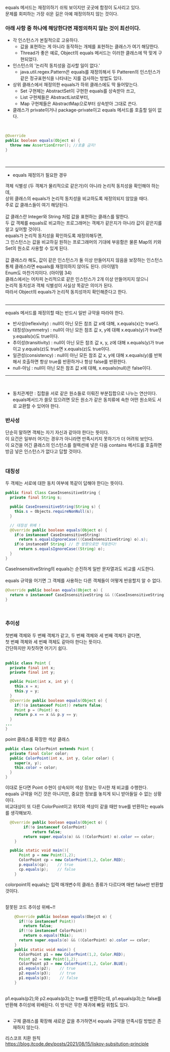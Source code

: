 equals 메서드는 재정의하기 쉬워 보이지만 곳곳에 함정이 도사리고 있다. <br> 
문제를 회피하는 가장 쉬운 길은 아예 재정의하지 않는 것이다. <br> 

<h3> 아래 사항 중 하나에 해당한다면 재정의하지 않는 것이 최선이다. </h3>  

* 각 인스턴스가 본질적으로 고유하다. 
  * 값을 표현하는 게 아니라 동작하는 개체를 표현하는 클래스가 여기 해당한다.
  * Thread가 좋은 예로, Object의 equals 메서드는 이러한 클래스에 딱 맞게 구현되었다. 
* 인스턴스의 '논리적 동치성을 검사할 일이 없다.' 
  * java.util.regex.Pattern은 equals를 재정의해서 두 Patteren의 인스턴스가 같은 정규표현식을 나타내는 지를 검사하는 방법도 있다. 
* 상위 클래스에서 재정의한 equals가 하위 클래스에도 딱 들어맞는다.
  * Set 구현체는 AbstractSet이 구현한 equals를 상속받아 쓰고, 
  *  List 구현체들은 AbstractList로부터, 
  *  Map 구현체들은 AbstractMap으로부터 상속받아 그대로 쓴다.
* 클래스가 private이거나 package-private이고 equals 메서드를 호출할 일이 없다.

<br> 

```java 
@Override
public boolean equals(Object o) {
  throw new AssertionError(); //호출 금지!
}
``` 
<br> <hr> 

- equals 재정의가 필요한 경우

객체 식별성 (두 객체가 물리적으로 같은가)이 아니라 논리적 동치성을 확인해야 하는데, <br> 
상위 클래스의 equals가 논리적 동치성을 비교하도록 재정의되지 않았을 때다. <br> 
주로 값 클래스들이 여기 해당된다. <br> 
<br> 
값 클래스란 Integer와 String 처럼 값을 표현하는 클래스를 말한다. <br> 
두 값 객체를 equals로 비교하는 프로그래머는 객체가 같은지가 아니라 값이 같은지를 알고 싶어할 것이다. <br> 
equals가 논리적 동치성을 확인하도록 재정의해두면, <br> 
그 인스턴스는 값을 비교하길 원하는 프로그래머의 기대에 부응함은 물론 Map의 키와 Set의 원소로 사용할 수 있게 된다. <br> 
<br> 
값 클래스라 해도, 값이 같은 인스턴스가 둘 이상 만들어지지 않음을 보장하는 인스턴스 통제 클래스라면 equals를 재정의하지 않아도 된다. (아이템1) <br> 
Enum도 마찬가지이다. (아이템 34) <br> 
클래스에서는 어차피 논리적으로 같은 인스턴스가 2개 이상 만들어지지 않으니 <br> 
논리적 동치성과 객체 식별성이 사실상 똑같은 의미가 된다. <br> 
따라서 Object의 equals가 논리적 동치성까지 확인해준다고 한다. <br> 
<br> 

<hr>
equals 메서드를 재정의할 때는 반드시 일반 규약을 따라야 한다. <br> 

* 반사성(reflexivity) : null이 아닌 모든 참조 값 x에 대해, x.equals(x)는 true다.
* 대칭성(symmetry) : null이 아닌 모든 참조 값 x, y에 대해 x.equals(y)가 true면 y.equals(x)도 true이다.
* 추이성(transitivity) : null이 아닌 모든 참조 값 x, y, z에 대해 x.equals(y)가 true이고 y.equals(z)도 true면 x.equals(z)도 true이다.
* 일관성(consistency) : null이 아닌 모든 참조 값 x, y에 대해 x.equals(y)를 반복해서 호출하면 항상 true를 반환하거나 항상 false를 반환한다.
* null-아님 : null이 아닌 모든 참조 값 x에 대해, x.equals(null)은 false이다.

<hr> 
<br> 

- 동치관계란 : 집합을 서로 같은 원소들로 이뤄진 부분집합으로 나누는 연산이다. <br> 
equals메서드가 쓸모 있으려면 모든 원소가 같은 동치류에 속한 어떤 원소와도 서로 교환할 수 있어야 한다. <br> 

<h3> 반사성 </h3>  
단순히 말하면 객체는 자기 자신과 같아야 한다는 뜻이다. <br> 
이 요건은 일부러 어기는 경우가 아니라면 만족시키지 못하기가 더 어려워 보인다. <br> 
이 요건을 어긴 클래스의 인스턴스를 컬렉션에 넣은 다음 contains 메서드를 호출하면 방금 넣은 인스턴스가 없다고 답할 것이다. <br> 
<br> 

<h3> 대칭성 </h3>  
두 객체는 서로에 대한 동치 여부에 똑같이 답해야 한다는 뜻이다. <br> 

```java
public final Class CaseInsensitiveString {
  private final String s;

  public CaseInsensitiveString(String s) {
    this.s = Objects.requireNonNull(s);
  }

  // 대칭성 위배 !
  @Override public boolean equals(Object o) {
    if(o instanceof CaseInsensitiveString)
      return s.equalsIgnoreCase(((CaseInsensitiveString) o).s);
    if(o instanceOf String) // 한 방향으로만 작동한다!
      return s.equalsIgnoreCase((String) o); 
  }
}
```

CaseInsensitiveString의 equals는 순진하게 일반 문자열과도 비교를 시도한다. <br>  
equals 규약을 어기면 그 객체를 사용하는 다른 객체들이 어떻게 반응할지 알 수 없다. <br> 

```java
@Override public boolean equals(Object o) {
  return o instanceof CaseInsensitiveString && ((CaseInsensitiveString) o).s.equalsIgnoreCase(s);
}
```

<br> 

<h3> 추이성 </h3>

첫번째 객체와 두 번째 객체가 같고, 두 번째 객체와 세 번째 객체가 같다면, <br> 
첫 번째 객체와 세 번째 객체도 같아야 한다는 뜻이다. <br> 
간단하지만 자칫하면 어기기 쉽다. <br> 
<br> 

```java
public class Point {
  private final int x;
  private final int y;

  public Point(int x, int y) {
    this.x = x;
    this.y = y;
  }
  @Override public boolean equals(Object o) {
    if(!(o instanceof Point)) return false;
    Point p = (Point) o;
    return p.x == x && p.y == y;
  }
...
}
```

point 클래스를 확장한 색상 클래스  <br> 

```java
public class ColorPoint extends Point {
  private final Color color;
  public ColorPoint(int x, int y, Color color) {
    super(x, y);
    this.color = color;
  }
}
```

이대로 둔다면 Point 수현이 상속되어 색상 정보는 무시한 채 비교를 수행한다. <br> 
equals 규약을 어긴 것은 아니지만, 중요한 정보를 놓치게 되니 받아들일 수 없는 상황이다. <br> 
비교대상이 또 다른 ColorPoint이고 위치와 색상이 같을 때만 true를 반환하는 equals를 생각해보자.

```java
  @Override public boolean equals(Object o) {
    	if(!o instanceof ColorPoint)
    		return false;
    	return super.equals(o) && ((ColorPoint) o).color == color;
    }
```

```java
  public static void main(){
      Point p = new Point(1,2);
      ColorPoint cp = new ColorPoint(1,2, Color.RED);
      p.equals(cp);    // true
      cp.equals(p);    // false
    }
```
colorpoint의 equals는 입력 매개변수의 클래스 종류가 다르다며 매번 false만 반환할 것이다. <br> 
<br> 

잘못된 코드 추이성 위배~!! <br> 

```java
    @Override public boolean equals(Obejct o) {
      if(!(o instanceof Point))
        return false;
      if(!(o instanceof ColorPoint))
        return o.equals(this);
      return super.equals(o) && ((ColorPoint) o).color == color;
    }
    public static void main() {
      ColorPoint p1 = new ColorPoint(1,2, Color.RED);
      Point p2 = new Point(1,2);
      ColorPoint p3 = new ColorPoint(1,2, Color.BLUE);
      p1.equals(p2);    // true 
      p2.equals(p3);    // true 
      p1.equals(p3);    // false
    }
```
<br> 
p1.equals(p2);와 p2.equals(p3);는 true를 반환하는데, p1.equals(p3);는 false를 반환해 추이성에 위배된다.
이 방식은 무한 재귀에 빠질 위험도 있다. <br> 
<br>

* 구체 클래스를 확장해 새로운 값을 추가하면서 equals 규약을 만족시킬 방법은 존재하지 않는다. <br>

리스코프 치환 원칙 <br> 
https://blog.itcode.dev/posts/2021/08/15/liskov-subsitution-principle <br> 

